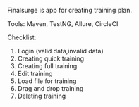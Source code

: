 Finalsurge is app for creating training plan.

Tools:
Maven, TestNG, Allure, CircleCI

Checklist:
1) Login (valid data,invalid data)
2) Creating quick training
3) Creating full training
4) Edit training
5) Load file for training
6) Drag and drop training
7) Deleting training